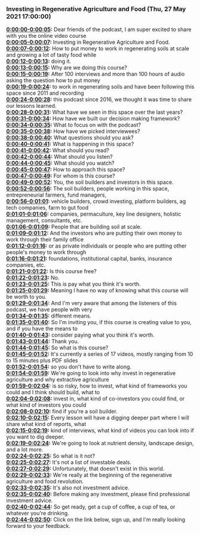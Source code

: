 ### Investing in Regenerative Agriculture and Food  (Thu, 27 May 2021 17:00:00)
**[0:00:00-0:00:05](https://gum.co/GgGixE#t=0:00:00):**  Dear friends of the podcast, I am super excited to share with you the online video course  
**[0:00:05-0:00:07](https://gum.co/GgGixE#t=0:00:05):**  Investing in Regenerative Agriculture and Food.  
**[0:00:07-0:00:12](https://gum.co/GgGixE#t=0:00:07):**  How to put money to work in regenerating soils at scale and growing a lot of tasty food while  
**[0:00:12-0:00:13](https://gum.co/GgGixE#t=0:00:12):**  doing it.  
**[0:00:13-0:00:15](https://gum.co/GgGixE#t=0:00:13):**  Why are we doing this course?  
**[0:00:15-0:00:19](https://gum.co/GgGixE#t=0:00:15):**  After 100 interviews and more than 100 hours of audio asking the question how to put money  
**[0:00:19-0:00:24](https://gum.co/GgGixE#t=0:00:19):**  to work in regenerating soils and have been following this space since 2011 and recording  
**[0:00:24-0:00:28](https://gum.co/GgGixE#t=0:00:24):**  this podcast since 2016, we thought it was time to share our lessons learned.  
**[0:00:28-0:00:31](https://gum.co/GgGixE#t=0:00:28):**  What have we seen in this space over the last years?  
**[0:00:31-0:00:34](https://gum.co/GgGixE#t=0:00:31):**  How have we built our decision making framework?  
**[0:00:34-0:00:35](https://gum.co/GgGixE#t=0:00:34):**  What to focus on with the podcast?  
**[0:00:35-0:00:38](https://gum.co/GgGixE#t=0:00:35):**  How have we picked interviewees?  
**[0:00:38-0:00:40](https://gum.co/GgGixE#t=0:00:38):**  What questions should you ask?  
**[0:00:40-0:00:41](https://gum.co/GgGixE#t=0:00:40):**  What is happening in this space?  
**[0:00:41-0:00:42](https://gum.co/GgGixE#t=0:00:41):**  What should you read?  
**[0:00:42-0:00:44](https://gum.co/GgGixE#t=0:00:42):**  What should you listen?  
**[0:00:44-0:00:45](https://gum.co/GgGixE#t=0:00:44):**  What should you watch?  
**[0:00:45-0:00:47](https://gum.co/GgGixE#t=0:00:45):**  How to approach this space?  
**[0:00:47-0:00:49](https://gum.co/GgGixE#t=0:00:47):**  For whom is this course?  
**[0:00:49-0:00:52](https://gum.co/GgGixE#t=0:00:49):**  You, the soil builders and investors in this space.  
**[0:00:52-0:00:56](https://gum.co/GgGixE#t=0:00:52):**  The soil builders, people working in this space, entrepreneurial farmers, fund managers,  
**[0:00:56-0:01:01](https://gum.co/GgGixE#t=0:00:56):**  vehicle builders, crowd investing, platform builders, ag tech companies, farm to gut food  
**[0:01:01-0:01:06](https://gum.co/GgGixE#t=0:01:01):**  companies, permaculture, key line designers, holistic management, consultants, etc.  
**[0:01:06-0:01:09](https://gum.co/GgGixE#t=0:01:06):**  People that are building soil at scale.  
**[0:01:09-0:01:12](https://gum.co/GgGixE#t=0:01:09):**  And the investors who are putting their own money to work through their family office  
**[0:01:12-0:01:16](https://gum.co/GgGixE#t=0:01:12):**  or as private individuals or people who are putting other people's money to work through  
**[0:01:16-0:01:21](https://gum.co/GgGixE#t=0:01:16):**  foundations, institutional capital, banks, insurance companies, etc.  
**[0:01:21-0:01:22](https://gum.co/GgGixE#t=0:01:21):**  Is this course free?  
**[0:01:22-0:01:23](https://gum.co/GgGixE#t=0:01:22):**  No.  
**[0:01:23-0:01:25](https://gum.co/GgGixE#t=0:01:23):**  This is pay what you think it's worth.  
**[0:01:25-0:01:29](https://gum.co/GgGixE#t=0:01:25):**  Meaning I have no way of knowing what this course will be worth to you.  
**[0:01:29-0:01:34](https://gum.co/GgGixE#t=0:01:29):**  And I'm very aware that among the listeners of this podcast, we have people with very  
**[0:01:34-0:01:35](https://gum.co/GgGixE#t=0:01:34):**  different means.  
**[0:01:35-0:01:40](https://gum.co/GgGixE#t=0:01:35):**  So I'm inviting you, if this course is creating value to you, and if you have the means to  
**[0:01:40-0:01:43](https://gum.co/GgGixE#t=0:01:40):**  consider paying what you think it's worth.  
**[0:01:43-0:01:44](https://gum.co/GgGixE#t=0:01:43):**  Thank you.  
**[0:01:44-0:01:45](https://gum.co/GgGixE#t=0:01:44):**  So what is this course?  
**[0:01:45-0:01:52](https://gum.co/GgGixE#t=0:01:45):**  It's currently a series of 17 videos, mostly ranging from 10 to 15 minutes plus PDF slides  
**[0:01:52-0:01:54](https://gum.co/GgGixE#t=0:01:52):**  so you don't have to write along.  
**[0:01:54-0:01:59](https://gum.co/GgGixE#t=0:01:54):**  We're going to look into why invest in regenerative agriculture and why extractive agriculture  
**[0:01:59-0:02:04](https://gum.co/GgGixE#t=0:01:59):**  is so risky, how to invest, what kind of frameworks you could and I think should build, what to  
**[0:02:04-0:02:08](https://gum.co/GgGixE#t=0:02:04):**  invest in, what kind of co-investors you could find, or what kind of investors you could  
**[0:02:08-0:02:10](https://gum.co/GgGixE#t=0:02:08):**  find if you're a soil builder.  
**[0:02:10-0:02:15](https://gum.co/GgGixE#t=0:02:10):**  Every lesson will have a digging deeper part where I will share what kind of reports, what  
**[0:02:15-0:02:19](https://gum.co/GgGixE#t=0:02:15):**  kind of interviews, what kind of videos you can look into if you want to dig deeper.  
**[0:02:19-0:02:24](https://gum.co/GgGixE#t=0:02:19):**  We're going to look at nutrient density, landscape design, and a lot more.  
**[0:02:24-0:02:25](https://gum.co/GgGixE#t=0:02:24):**  So what is it not?  
**[0:02:25-0:02:27](https://gum.co/GgGixE#t=0:02:25):**  It's not a list of investable deals.  
**[0:02:27-0:02:29](https://gum.co/GgGixE#t=0:02:27):**  Unfortunately, that doesn't exist in this world.  
**[0:02:29-0:02:33](https://gum.co/GgGixE#t=0:02:29):**  We're really at the beginning of the regenerative agriculture and food revolution.  
**[0:02:33-0:02:35](https://gum.co/GgGixE#t=0:02:33):**  It's also not investment advice.  
**[0:02:35-0:02:40](https://gum.co/GgGixE#t=0:02:35):**  Before making any investment, please find professional investment advice.  
**[0:02:40-0:02:44](https://gum.co/GgGixE#t=0:02:40):**  So get ready, get a cup of coffee, a cup of tea, or whatever you're drinking.  
**[0:02:44-0:02:50](https://gum.co/GgGixE#t=0:02:44):**  Click on the link below, sign up, and I'm really looking forward to your feedback.  